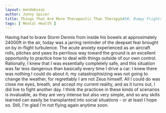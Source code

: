 ```yaml
---
layout: mendokusai
author: Jonny Spicer
title: Things That Are More Therapeutic Than Therapy&#58; Bumpy Flights
tags: [ Mental Health ]
---
```

Having had to brave Storm Dennis from inside his bowels at approximately 24000ft in the air,
today was a jarring reminder of the deepset fear brought on by in-flight turbulence. The acute anxiety experienced as an aircraft rolls, pitches and yaws its perrilous way toward the ground
is an excellent opportunity to practice how to deal with things outside of our own control. Rationally, I knew that I was essentially completely safe, and this situation was far less dangerous than
basically every time I drive a car. I knew there was nothing I could do about it; my catastrophisizing was not going to change the weather, for regrettably I am not Zeus himself. All I could do was
close me eyes, breath, and accept my current reality, and as it turns out, I did live to fight another day. I think the practicee in these kinds of scenarios is invaluable, as they are very intense
but also very simple, and so any skills learned can easily be transplanted into social situations - or at least I hope so. Still, I'm glad I'm not flying again anytime soon.
